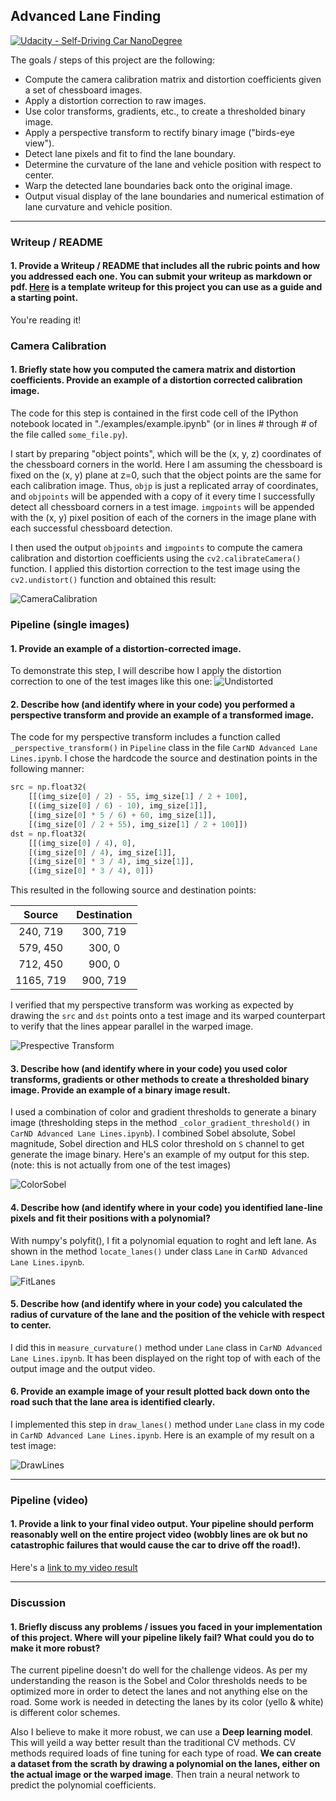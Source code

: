 ## Advanced Lane Finding
[![Udacity - Self-Driving Car NanoDegree](https://s3.amazonaws.com/udacity-sdc/github/shield-carnd.svg)](http://www.udacity.com/drive)

The goals / steps of this project are the following:

* Compute the camera calibration matrix and distortion coefficients given a set of chessboard images.
* Apply a distortion correction to raw images.
* Use color transforms, gradients, etc., to create a thresholded binary image.
* Apply a perspective transform to rectify binary image ("birds-eye view").
* Detect lane pixels and fit to find the lane boundary.
* Determine the curvature of the lane and vehicle position with respect to center.
* Warp the detected lane boundaries back onto the original image.
* Output visual display of the lane boundaries and numerical estimation of lane curvature and vehicle position.

---

### Writeup / README

#### 1. Provide a Writeup / README that includes all the rubric points and how you addressed each one.  You can submit your writeup as markdown or pdf.  [Here](https://github.com/ShankHarinath/CarND-Advanced-Lane-Lines/blob/master/writeup.md) is a template writeup for this project you can use as a guide and a starting point.  

You're reading it!

### Camera Calibration

#### 1. Briefly state how you computed the camera matrix and distortion coefficients. Provide an example of a distortion corrected calibration image.

The code for this step is contained in the first code cell of the IPython notebook located in "./examples/example.ipynb" (or in lines # through # of the file called `some_file.py`).  

I start by preparing "object points", which will be the (x, y, z) coordinates of the chessboard corners in the world. Here I am assuming the chessboard is fixed on the (x, y) plane at z=0, such that the object points are the same for each calibration image.  Thus, `objp` is just a replicated array of coordinates, and `objpoints` will be appended with a copy of it every time I successfully detect all chessboard corners in a test image.  `imgpoints` will be appended with the (x, y) pixel position of each of the corners in the image plane with each successful chessboard detection.  

I then used the output `objpoints` and `imgpoints` to compute the camera calibration and distortion coefficients using the `cv2.calibrateCamera()` function.  I applied this distortion correction to the test image using the `cv2.undistort()` function and obtained this result: 

![CameraCalibration](https://github.com/ShankHarinath/CarND-Advanced-Lane-Lines/blob/master/output_images/CameraClibration.png?raw=true)

### Pipeline (single images)

#### 1. Provide an example of a distortion-corrected image.

To demonstrate this step, I will describe how I apply the distortion correction to one of the test images like this one:
![Undistorted](https://github.com/ShankHarinath/CarND-Advanced-Lane-Lines/blob/master/output_images/Undistorted.png?raw=true)

#### 2. Describe how (and identify where in your code) you performed a perspective transform and provide an example of a transformed image.

The code for my perspective transform includes a function called `_perspective_transform()` in `Pipeline` class in the file `CarND Advanced Lane Lines.ipynb`.  I chose the hardcode the source and destination points in the following manner:

```python
src = np.float32(
    [[(img_size[0] / 2) - 55, img_size[1] / 2 + 100],
    [((img_size[0] / 6) - 10), img_size[1]],
    [(img_size[0] * 5 / 6) + 60, img_size[1]],
    [(img_size[0] / 2 + 55), img_size[1] / 2 + 100]])
dst = np.float32(
    [[(img_size[0] / 4), 0],
    [(img_size[0] / 4), img_size[1]],
    [(img_size[0] * 3 / 4), img_size[1]],
    [(img_size[0] * 3 / 4), 0]])
```

This resulted in the following source and destination points:

| Source        | Destination   | 
|:-------------:|:-------------:| 
| 240, 719      | 300, 719        | 
| 579, 450      | 300, 0      |
| 712, 450     | 900, 0      |
| 1165, 719      | 900, 719        |

I verified that my perspective transform was working as expected by drawing the `src` and `dst` points onto a test image and its warped counterpart to verify that the lines appear parallel in the warped image.

![Prespective Transform](https://github.com/ShankHarinath/CarND-Advanced-Lane-Lines/blob/master/output_images/PerpectiveTransform.png?raw=true)

#### 3. Describe how (and identify where in your code) you used color transforms, gradients or other methods to create a thresholded binary image.  Provide an example of a binary image result.

I used a combination of color and gradient thresholds to generate a binary image (thresholding steps in the method `_color_gradient_threshold()` in `CarND Advanced Lane Lines.ipynb`).  I combined Sobel absolute, Sobel magnitude, Sobel direction and HLS color threshold on `S` channel to get generate the image binary. Here's an example of my output for this step.  (note: this is not actually from one of the test images)

![ColorSobel](https://github.com/ShankHarinath/CarND-Advanced-Lane-Lines/blob/master/output_images/ColorAndSobel.png?raw=true)

#### 4. Describe how (and identify where in your code) you identified lane-line pixels and fit their positions with a polynomial?

With numpy's polyfit(), I fit a polynomial equation to roght and left lane. As shown in the method `locate_lanes()` under class `Lane` in `CarND Advanced Lane Lines.ipynb`.

![FitLanes](https://github.com/ShankHarinath/CarND-Advanced-Lane-Lines/blob/master/output_images/FitLanes.png?raw=true)

#### 5. Describe how (and identify where in your code) you calculated the radius of curvature of the lane and the position of the vehicle with respect to center.

I did this in `measure_curvature()` method under `Lane` class in `CarND Advanced Lane Lines.ipynb`. It has been displayed on the right top of with each of the output image and the output video.

#### 6. Provide an example image of your result plotted back down onto the road such that the lane area is identified clearly.

I implemented this step in `draw_lanes()` method under `Lane` class in my code in `CarND Advanced Lane Lines.ipynb`.  Here is an example of my result on a test image:

![DrawLines](https://github.com/ShankHarinath/CarND-Advanced-Lane-Lines/blob/master/output_images/DrawLines.png?raw=true)

---

### Pipeline (video)

#### 1. Provide a link to your final video output.  Your pipeline should perform reasonably well on the entire project video (wobbly lines are ok but no catastrophic failures that would cause the car to drive off the road!).

Here's a [link to my video result](https://github.com/ShankHarinath/CarND-Advanced-Lane-Lines/blob/master/project_video_result.mp4?raw=true)

---

### Discussion

#### 1. Briefly discuss any problems / issues you faced in your implementation of this project.  Where will your pipeline likely fail?  What could you do to make it more robust?

The current pipeline doesn't do well for the challenge videos. As per my understanding the reason is the Sobel and Color thresholds needs to be optimized more in order to detect the lanes and not anything else on the road. Some work is needed in detecting the lanes by its color (yello & white) is different color schemes. 

Also I believe to make it more robust, we can use a **Deep learning model**. This will yeild a way better result than the traditional CV methods. CV methods required loads of fine tuning for each type of road. **We can create a dataset from the scrath by drawing a polynomial on the lanes, either on the actual image or the warped image**. Then train a neural network to predict the polynomial coefficients.
